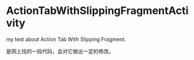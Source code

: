 ActionTabWithSlippingFragmentActivity
=====================================

my test about Action Tab With Slipping Fragment.

是网上找的一段代码，会对它做出一定的修改。
